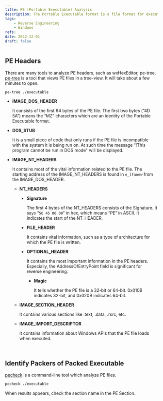 ```yaml
---
title: PE (Portable Executable) Analysis
description: The Portable Executable format is a file format for executables, object code, DLLs and others used in 32-bit and 64-bit versions of Windows.
tags:
    - Reverse Engineering
    - Windows
refs:
date: 2022-12-01
draft: false
---
```


## PE Headers

There are many tools to analyze PE headers, such as wxHexEditor, pe-tree.  
[pe-tree](https://github.com/blackberry/pe_tree) is a tool that views PE files in a tree-view. It will take about a few minutes to open.

```sh
pe-tree ./executable
```

- **IMAGE_DOS_HEADER**
    
    It consists of the first 64 bytes of the PE file. The first two bytes (”4D 5A”) means the “MZ” characters which are an identity of the Portable Executable format.
    
- **DOS_STUB**
    
    It is a small piece of code that only runs if the PE file is incompatible with the system it is being run on. At such time the message “!This program cannot be run in DOS mode" will be displayed.

- **IMAGE_NT_HEADERS**
    
    It contains most of the vital information related to the PE file. The starting address of the IMAGE_NT_HEADERS is found in `e_lfanew` from the IMAGE_DOS_HEADER.
    
    - **NT_HEADERS**

        - **Signature**
            
            The first 4 bytes of the NT_HEADERS consists of the Signature. It says “`50 45 00 00`" in hex, which means “PE” in ASCII. It indicates the start of the NT_HEADER.
            
        - **FILE_HEADER**
            
            It contains vital information, such as a type of architecture for which the PE file is written.
            
        - **OPTIONAL_HEADER**
            
            It contains the most important information in the PE headers. Especially, the AddressOfEntryPoint field is significant for reverse engineering.
            
            - **Magic**
                
                It tells whether the PE file is a 32-bit or 64-bit. 0x010B indicates 32-bit, and 0x020B indicates 64-bit.
                
    - **IMAGE_SECTION_HEADER**
        
        It contains various sections like .text, .data, .rsrc, etc.
        
    - **IMAGE_IMPORT_DESCRIPTOR**
        
        It contains information about  Windows APIs that the PE file loads when executed.

<br />

## Identify Packers of Packed Executable

[pecheck](https://github.com/DidierStevens/DidierStevensSuite/blob/master/pecheck.py) is a command-line tool which analyze PE files.

```sh
pecheck ./executable
```

When results appears, check the section name in the PE Section.